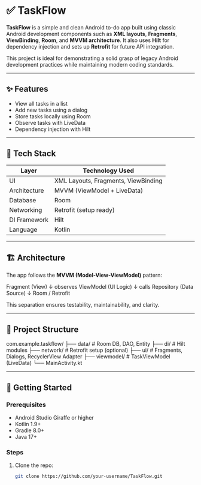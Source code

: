 # ✅ TaskFlow

**TaskFlow** is a simple and clean Android to-do app built using classic Android development components such as **XML layouts**, **Fragments**, **ViewBinding**, **Room**, and **MVVM architecture**. It also uses **Hilt** for dependency injection and sets up **Retrofit** for future API integration.

This project is ideal for demonstrating a solid grasp of legacy Android development practices while maintaining modern coding standards.

---

## ✨ Features

- View all tasks in a list
- Add new tasks using a dialog
- Store tasks locally using Room
- Observe tasks with LiveData
- Dependency injection with Hilt

---

## 🔧 Tech Stack

| Layer         | Technology Used                                 |
|---------------|--------------------------------------------------|
| UI            | XML Layouts, Fragments, ViewBinding             |
| Architecture  | MVVM (ViewModel + LiveData)                     |
| Database      | Room                                            |
| Networking    | Retrofit (setup ready)                          |
| DI Framework  | Hilt                                            |
| Language      | Kotlin                                          |

---

## 🏗️ Architecture

The app follows the **MVVM (Model-View-ViewModel)** pattern:

Fragment (View)
↓ observes
ViewModel (UI Logic)
↓ calls
Repository (Data Source)
↓
Room / Retrofit

This separation ensures testability, maintainability, and clarity.

---

## 📁 Project Structure

com.example.taskflow/
├── data/ # Room DB, DAO, Entity
├── di/ # Hilt modules
├── network/ # Retrofit setup (optional)
├── ui/ # Fragments, Dialogs, RecyclerView Adapter
├── viewmodel/ # TaskViewModel (LiveData)
└── MainActivity.kt

---

## 🚀 Getting Started

### Prerequisites

- Android Studio Giraffe or higher
- Kotlin 1.9+
- Gradle 8.0+
- Java 17+

### Steps

1. Clone the repo:
   ```bash
   git clone https://github.com/your-username/TaskFlow.git
